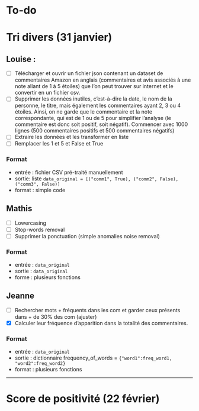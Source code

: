 # To-do

# Tri divers (31 janvier)

## Louise :
- [ ] Télécharger et ouvrir un fichier json contenant un dataset de commentaires Amazon en anglais (commentaires et avis associés à une note allant de 1 à 5 étoiles) que l’on peut trouver sur internet et le convertir en un fichier csv.
- [ ] Supprimer les données inutiles, c’est-à-dire la date, le nom de la personne, le titre, mais également les commentaires ayant 2, 3 ou 4 étoiles. Ainsi, on ne garde que le commentaire et la note correspondante, qui est de 1 ou de 5 pour simplifier l’analyse (le commentaire est donc soit positif, soit négatif). Commencer avec 1000 lignes (500 commentaires positifs et 500 commentaires négatifs)
- [ ] Extraire les données et les transformer en liste
- [ ] Remplacer les 1 et 5 et False et True

### Format
- entrée : fichier CSV pré-traité manuellement
- sortie: liste `data_original = [("comm1", True), ("comm2", False), ("comm3", False)]`
- format : simple code


## Mathis
- [ ] Lowercasing
- [ ] Stop-words removal
- [ ] Supprimer la ponctuation (simple anomalies noise removal)

### Format
- entrée : `data_original`
- sortie : `data_original`
- forme : plusieurs fonctions


## Jeanne

- [ ] Rechercher mots + fréquents dans les com et garder ceux présents dans + de 30% des com (ajuster)
- [X] Calculer leur fréquence d’apparition dans la totalité des commentaires.

### Format
- entrée : `data_original`
- sortie : dictionnaire frequency_of_words = `{"word1":freq_word1, "word2":freq_word2}`
- format : plusieurs fonctions

---

# Score de positivité (22 février)
